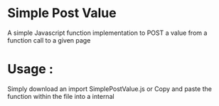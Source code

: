 # Simple Post Value
A simple Javascript function implementation to POST a value from a function call to a given page

# Usage :
Simply download an import SimplePostValue.js or Copy and paste the function within the file into a internal <script> tag
  
 ### Example :
  
  ##### importing
  ```
  <script src="SimplePostButton.js"></script>
  ```
  
  ##### using
  ```
  <input type="button" onclick="post_to_url('submit_page_url','name','value 1');" value='Button 1'/>
  <input type="button" onclick="post_to_url('submit_page_url','name','value 2');" value='Button 2'/>
  <input type="button" onclick="post_to_url('submit_page_url','name','value 3');" value='Button 3'/>
  ```
